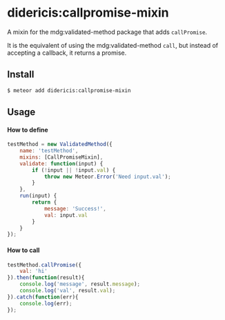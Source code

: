 # didericis:callpromise-mixin
A mixin for the mdg:validated-method package that adds `callPromise`. 

It is the equivalent of using the mdg:validated-method `call`, but instead of accepting a callback, it returns a promise.

## Install

```sh
$ meteor add didericis:callpromise-mixin
```

## Usage

#### How to define

```js
testMethod = new ValidatedMethod({
    name: 'testMethod',
    mixins: [CallPromiseMixin],
    validate: function(input) {
        if (!input || !input.val) {
            throw new Meteor.Error('Need input.val');
        }
    },
    run(input) {
        return {
            message: 'Success!',
            val: input.val
        }
    }
});
```

#### How to call

```js
testMethod.callPromise({
    val: 'hi'
}).then(function(result){
    console.log('message', result.message);
    console.log('val', result.val);
}).catch(function(err){
    console.log(err);
});
````
